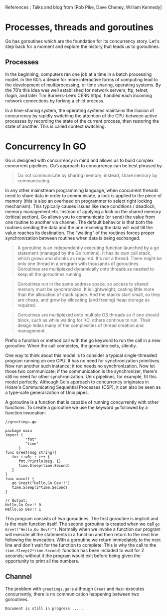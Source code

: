 References : Talks and blog from [Rob Pike, Dave Cheney, William Kennedy]
# Processes, threads and goroutines

Go has goroutines which are the foundation for its concurrency story. Let's step back for a moment and explore the history that leads us to goroutines.

## Processes
In the beginning, computers ran one job at a time in a batch processing model. In the 60’s a desire for more interactive forms of computing lead to the development of multiprocessing, or time sharing, operating systems. By the 70’s this idea was well established for network servers, ftp, telnet, rlogin, and later Tim Burners-Lee’s CERN httpd, handled each incoming network connections by forking a child process.

In a time-sharing system, the operating systems maintains the illusion of concurrency by rapidly switching the attention of the CPU between active processes by recording the state of the current process, then restoring the state of another. This is called context switching.

# Concurrency In GO

Go is designed with concurrency in mind and allows us to build complex concurrent pipelines. Go’s approach to concurrency can be best phrased by

> Do not communicate by sharing memory; instead, share memory by communicating.</i>

In any other mainstream programming language, when concurrent threads need to share data in order to communicate, a lock is applied to the piece of memory (this is also an overhead on programmer to select right locking mechanism). This typically causes issues like race conditions / deadlock, memory management etc. Instead of applying a lock on the shared memory (critical section), Go allows you to communicate (or send) the value from one routine to another via channel. The default behavior is that both the routines sending the data and the one receiving the data will wait till the value reaches its destination. The “waiting” of the routines forces proper synchronization between routines when data is being exchanged.

> A goroutine is an independently executing function launched by a go statement (managed by the Go runtime). It has its own call stack, which grows and shrinks as required. It's not a thread. There might be only one thread in a program with thousands of goroutines. Goroutines are multiplexed dynamically onto threads as needed to keep all the goroutines running.

> Goroutines run in the same address space, so access to shared memory must be synchronized. It is lightweight, costing little more than the allocation of stack space. And the stacks start small, so they are cheap, and grow by allocating (and freeing) heap storage as required.

> Goroutines are multiplexed onto multiple OS threads so if one should block, such as while waiting for I/O, others continue to run. Their design hides many of the complexities of thread creation and management.

Prefix a function or method call with the go keyword to run the call in a new goroutine. When the call completes, the goroutine exits, silently.

One way to think about this model is to consider a typical single-threaded program running on one CPU. It has no need for synchronization primitives. Now run another such instance; it too needs no synchronization. Now let those two communicate; if the communication is the synchronizer, there's still no need for other synchronization. Unix pipelines, for example, fit this model perfectly. Although Go's approach to concurrency originates in Hoare's Communicating Sequential Processes (CSP), it can also be seen as a type-safe generalization of Unix pipes.

A goroutine is a function that is capable of running concurrently with other functions. To create a goroutine we use the keyword ``` go ``` followed by a function invocation:

```
//greetings.go

package main
import (
         "fmt"
         "time"
      )
func Greet(msg string){
   for i:=0; ; i++ {
      fmt.Println(msg, i)
      time.Sleep(time.Second)
   }
}
func main() {
   go Greet("Hello,Go Dev!!")
   time.Sleep(2*time.Second)
}
```
```
// Output:
Hello,Go Dev!! 0
Hello,Go Dev!! 1
```
This program consists of two goroutines. The first goroutine is implicit and is the main function itself. The second goroutine is created when we call ```go Greet("Hello,Go Dev!!")```. Normally when we invoke a function our program will execute all the statements in a function and then return to the next line following the invocation. With a goroutine we return immediately to the next line and don't wait for the function to complete. This is why the call to the ```time.Sleep(2*time.Second)``` function has been included to wait for 2 seconds; without it the program would exit before being given the opportunity to print all the numbers.

## Channel

The problem with ```greetings.go``` is although ```Greet``` and ```Main``` executes concurrently, there is no communication happening between two goroutines.

```Document is still in progress .....```
